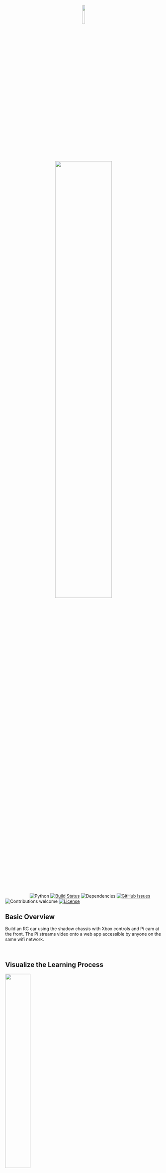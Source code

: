 <p align="center"><img width=12.5% src="Images/rc.jpg"></p>
<p align="center"><img width=60% src="Images/title.png"></p>

&nbsp;&nbsp;&nbsp;&nbsp;&nbsp;&nbsp;&nbsp;&nbsp;&nbsp;&nbsp;&nbsp;&nbsp;&nbsp;&nbsp;&nbsp;&nbsp;&nbsp;&nbsp;&nbsp;
![Python](https://img.shields.io/badge/python-v3.6+-blue.svg)
[![Build Status](https://travis-ci.org/anfederico/Clairvoyant.svg?branch=master)](https://travis-ci.org/anfederico/Clairvoyant)
![Dependencies](https://img.shields.io/badge/dependencies-up%20to%20date-brightgreen.svg)
[![GitHub Issues](https://img.shields.io/github/issues/anfederico/Clairvoyant.svg)](https://github.com/zarif98/ECE4180RCProject/issues)
![Contributions welcome](https://img.shields.io/badge/contributions-welcome-orange.svg)
[![License](https://img.shields.io/badge/license-MIT-blue.svg)](https://opensource.org/licenses/MIT)

## Basic Overview

Build an RC car using the shadow chassis with Xbox controls and Pi cam at the front. The Pi streams video onto a web app
accessible by anyone on the same wifi network.

<br>

## Visualize the Learning Process

<img src="https://github.com/anfederico/Clairvoyant/blob/master/media/Learning.gif" width=40%>

<br>

## Last Stable Release

```python
pip install clairvoyant
```

## Latest Development Changes

```bash
git clone https://github.com/anfederico/Clairvoyant
```

## Backtesting Signal Accuracy

During the testing period, the model signals to buy or sell based on its prediction for price
movement the following day. By putting your trading algorithm aside and testing for signal accuracy
alone, you can rapidly build and test more reliable models.

```python
from clairvoyant.engine import Backtest
import pandas as pd

features  = ["EMA", "SSO"]   # Financial indicators of choice
trainStart = 0               # Start of training period
trainEnd   = 700             # End of training period
testStart  = 701             # Start of testing period
testEnd    = 1000            # End of testing period
buyThreshold  = 0.65         # Confidence threshold for predicting buy (default = 0.65)
sellThreshold = 0.65         # Confidence threshold for predicting sell (default = 0.65)
continuedTraining = False    # Continue training during testing period? (default = false)

# Initialize backtester
backtest = Backtest(features, trainStart, trainEnd, testStart, testEnd, buyThreshold, sellThreshold, continuedTraining)

# A little bit of pre-processing
data = pd.read_csv("SBUX.csv", date_parser=['date'])
data = data.round(3)

# Start backtesting and optionally modify SVC parameters
# Available paramaters can be found at: http://scikit-learn.org/stable/modules/generated/sklearn.svm.SVC.html
backtest.start(data, kernel='rbf', C=1, gamma=10)
backtest.conditions()
backtest.statistics()
backtest.visualize('SBUX')
```

#### Output

```text
------------ Data Features ------------

X1: EMA
X2: SSO

---------------------------------------

----------- Model Arguments -----------

kernel: rbf
C: 1
gamma: 10

---------------------------------------

---------  Engine Conditions ----------

Training: 2013-03-01 -- 2015-12-09
Testing:  2015-12-10 -- 2017-02-17
Buy Threshold: 65.0%
Sell Threshold: 65.0%
Continued Training: False

---------------------------------------

------------- Statistics --------------

Total Buys: 170
Buy Accuracy: 68.24%
Total Sells: 54
Sell Accuracy: 59.3%

---------------------------------------
```

<img src="https://github.com/anfederico/Clairvoyant/blob/master/media/SBUX.png">

## Simulate a Trading Strategy

Once you've established your model can accurately predict price movement a day in advance,
simulate a portfolio and test your performance with a particular stock. User defined trading logic
lets you control the flow of your capital based on the model's confidence in its prediction
and the following next day outcome.

```python
def logic(account, today, prediction, confidence):

    if prediction == 1:
        Risk         = 0.30
        EntryPrice   = today['close']
        EntryCapital = account.BuyingPower*Risk
        if EntryCapital >= 0:
            account.EnterPosition('Long', EntryCapital, EntryPrice)

    if prediction == -1:
        ExitPrice = today['close']
        for Position in account.Positions:
            if Position.Type == 'Long':
                account.ClosePosition(Position, 1.0, ExitPrice)


simulation = backtester.Simulation(features, trainStart, trainEnd, testStart, testEnd, buyThreshold, sellThreshold, continuedTraining)
simulation.start(data, 1000, logic, kernel='rbf', C=1, gamma=10)
simulation.statistics()
simulation.chart('SBUX')
```

#### Output

```text
------------- Statistics --------------

Buy and Hold : -6.18%
Net Profit   : -61.84
Strategy     : 5.82%
Net Profit   : 58.21
Longs        : 182
Sells        : 168
Shorts       : 0
Covers       : 0
--------------------
Total Trades : 350

---------------------------------------
```

<img src="https://raw.githubusercontent.com/anfederico/Clairvoyant/master/media/Chart.png">

### Hardware

## Required Parts

The primary purpose of this project is to rapidly test datasets on machine learning algorithms (specifically Support Vector Machines). While the Simulation class allows for basic strategy testing, there are other projects more suited for that task. Once you've tested patterns within your data and simulated a basic strategy, I'd recommend taking your model to the next level with:

<br>
<br>

|           Part Name           | Quantity |
| :---------------------------: | :------: |
|         mbed LPC1768          |    1     |
| Hobby DC Gear Motor - 140 rpm |    2     |
|     Shadow Robot Chassis      |    1     |
|    Smartfun Dual H Bridge     |    1     |
|     HC05 Bluetooth Module     |    1     |
|        Battery Holder         |    1     |
|      Xbox One Controller      |    1     |
|        Raspberry Pi 4         |    1     |
|     Raspberry Pi Cam V2.1     |    1     |
|     HC-SR04(Sonar Sensor)     |    2     |

<br>
<br>

# Pinouts

| Mbed | Dual H-Bridge | DC Motors | Battery |
| :--: | :-----------: | :-------: | :-----: |
| Vin  |     Vmot      |           |         |

#### Social Sentiment Scores

The examples shown use data derived from a project where we are data mining social media and performing stock sentiment analysis. To get an idea of how we do that, please take a look at:

```text
https://github.com/anfederico/Stocktalk
```

## Notes

#### Multivariate Functionality

Remember, more is not always better!

```python
variables = ["SSO"]                            # 1 feature
variables = ["SSO", "SSC"]                     # 2 features
variables = ["SSO", "SSC", "RSI"]              # 3 features
variables = ["SSO", "SSC", "RSI", ... , "Xn"]  # n features
```

## Contributing

Please take a look at our [contributing](https://github.com/anfederico/Clairvoyant/blob/master/CONTRIBUTING.md) guidelines if you're interested in helping!

#### Team Members

- Nicole Komocsar
- Zarif Rahman
- Marcus Chan
- Alan Jin
